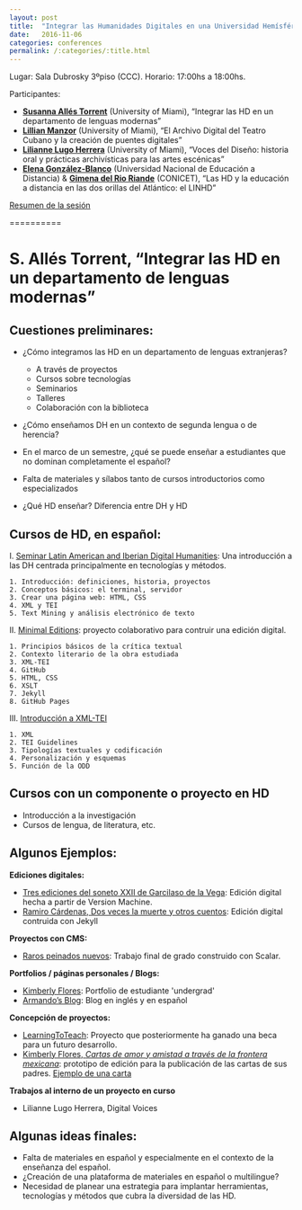 ```yaml
---
layout: post
title:  "Integrar las Humanidades Digitales en una Universidad Hemísférica"
date:   2016-11-06
categories: conferences
permalink: /:categories/:title.html
---
```


Lugar: Sala Dubrosky 3ºpiso (CCC). Horario: 17:00hs a 18:00hs.

Participantes:
* [**Susanna Allés Torrent**][Alles] (University of Miami), “Integrar las HD en un departamento de lenguas modernas”
* [**Lillian Manzor**][Manzor] (University of Miami), “El Archivo Digital del Teatro Cubano y la creación de puentes digitales”
* [**Lilianne Lugo Herrera**][Lugo] (University of Miami), “Voces del Diseño: historia oral y prácticas archivísticas para las artes escénicas”
* [**Elena González-Blanco**][Gonzalez] (Universidad Nacional de Educación a Distancia) & [**Gimena del Rio Riande**][Del Rio] (CONICET), “Las HD y la educación a distancia en las dos orillas del Atlántico: el LINHD”

[Resumen de la sesión][Resumen]

==========

# S. Allés Torrent, “Integrar las HD en un departamento de lenguas modernas”


## Cuestiones preliminares:

* ¿Cómo integramos las HD en un departamento de lenguas extranjeras?
	* A través de proyectos
	* Cursos sobre tecnologías 
	* Seminarios
	* Talleres 
	* Colaboración con la biblioteca
	
* ¿Cómo enseñamos DH en un contexto de segunda lengua o de herencia?
* En el marco de un semestre, ¿qué se puede enseñar a estudiantes que no dominan completamente el español?
* Falta de materiales y sílabos tanto de cursos introductorios como especializados  
* ¿Qué HD enseñar? Diferencia entre DH y HD
 

## Cursos de HD, en español:

I. [Seminar Latin American and Iberian Digital Humanities](/materials/syllabi/DHSeminar.html): Una introducción a las DH centrada principalmente en tecnologías y métodos. 

	1. Introducción: definiciones, historia, proyectos
	2. Conceptos básicos: el terminal, servidor
	3. Crear una página web: HTML, CSS
	4. XML y TEI
	5. Text Mining y análisis electrónico de texto

II. [Minimal Editions](/materials/syllabi/MinimalEditions.html): proyecto colaborativo para contruir una edición digital. 

	1. Principios básicos de la crítica textual
	2. Contexto literario de la obra estudiada
	3. XML-TEI
	4. GitHub
	5. HTML, CSS
	6. XSLT
	7. Jekyll
	8. GitHub Pages 

III. [Introducción a XML-TEI](/materials/IntroTEI/index.html) 

	1. XML
	2. TEI Guidelines
	3. Tipologías textuales y codificación
	4. Personalización y esquemas
	5. Función de la ODD 

## Cursos con un componente o proyecto en HD
 
* Introducción a la investigación
* Cursos de lengua, de literatura, etc. 


## Algunos Ejemplos: 

**Ediciones digitales:**
* [Tres ediciones del soneto XXII de Garcilaso de la Vega](http://dh-laic.com/undergraduate/Fall2014/Ferracci/index.html): Edición digital hecha a partir de Version Machine. 
* [Ramiro Cárdenas, Dos veces la muerte y otros cuentos](http://graduate.dh-laic.com/Cadena/): Edición digital contruida con Jekyll 

**Proyectos con CMS:**
* [Raros peinados nuevos](http://scalar.usc.edu/works/raros-peinados-nuevos/index): Trabajo final de grado construido con Scalar.

**Portfolios / páginas personales / Blogs:** 

* [Kimberly Flores](http://kimberlyflores.github.io/): Portfolio de estudiante 'undergrad'
* [Armando’s Blog](http://www.columbia.edu/~ajl2217/): Blog en inglés y en español

**Concepción de proyectos:** 
* [LearningToTeach](http://learningtoteach.github.io/): Proyecto que posteriormente ha ganado una beca para un futuro desarrollo. 
* [Kimberly Flores, *Cartas de amor y amistad a través de la frontera mexicana*](http://kimberlyflores.github.io/kimberlyflores.github.io/CARTAS/): prototipo de edición para la publicación de las cartas de sus padres. [Ejemplo de una carta](http://kimberlyflores.github.io/kimberlyflores.github.io/CARTAS/carta_1.html)

**Trabajos al interno de un proyecto en curso**

* Lilianne Lugo Herrera, Digital Voices 

## Algunas ideas finales: 
* Falta de materiales en español y especialmente en el contexto de la enseñanza del español. 
* ¿Creación de una plataforma de materiales en español o  multilingue? 
* Necesidad de planear una estrategia para implantar herramientas, tecnologías y métodos que cubra la diversidad de las HD.


[Alles]: http://www.as.miami.edu/mll/people/faculty/dr-susanna-alles-torrent/ 
[Del Rio]: http://linhd.uned.es/gimenadelrio/
[Gonzalez]: http://portal.uned.es/portal/page?_pageid=93,24222657&_dad=portal&_schema=PORTAL
[Lugo]: http://www.as.miami.edu/mll/people/graduate-students/
[Manzor]: http://www.as.miami.edu/mll/people/faculty/dr-lillian-manzor-/
[Resumen]: http://www.aacademica.org/aahd.congreso/tabs/program?session=79&block=12&vs=128

